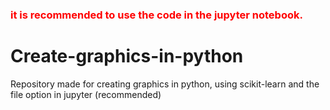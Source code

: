 <h3 style="color: #FF0000;">it is recommended to use the code in the jupyter notebook.</h3>

# Create-graphics-in-python
Repository made for creating graphics in python, using scikit-learn and the file option in jupyter (recommended)
